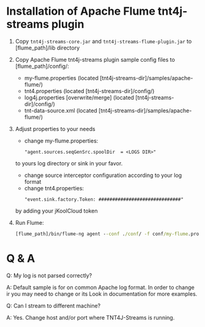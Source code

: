 # Installation of Apache Flume tnt4j-streams plugin

1. Copy `tnt4j-streams-core.jar` and `tnt4j-streams-flume-plugin.jar` to [flume_path]/lib directory
2. Copy Apache Flume tnt4j-streams plugin sample config files to [flume_path]/config/:

	* my-flume.properties 			(located [tnt4j-streams-dir]/samples/apache-flume/)
	* tnt4.properties  				(located [tnt4j-streams-dir]/config/)
	* log4j.properties [overwrite/merge] 	(located [tnt4j-streams-dir]/config/)
	* tnt-data-source.xml 			(located [tnt4j-streams-dir]/samples/apache-flume/)

3. Adjust properties to your needs

	* change my-flume.properties:
		```
		"agent.sources.seqGenSrc.spoolDir  = <LOGS DIR>"
		```
	 to yours log directory or sink in your favor.
	* change source interceptor configuration according to your log format
	* change tnt4.properties:
	    ```
		"event.sink.factory.Token: ##############################"
		```
	 by adding your jKoolCloud token

	
4. Run Flume:
    ```cmd
    [flume_path]/bin/flume-ng agent --conf ./conf/ -f conf/my-flume.properties -n agent
    ```

	
# Q & A

Q: 	My log is not parsed correctly?

A: 	Default sample is for on common Apache log format.
	In order to change ir you may need to change <parser> or its <properties>
	Look in documentation for more examples.
	
Q: 	Can I stream to different machine?

A: Yes. Change host and/or port where TNT4J-Streams is running.
			
		
	
	
